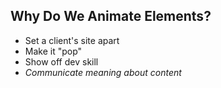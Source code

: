 ## Why Do We Animate Elements?

<ul>
  <li data-no-fragment>Set a client's site apart</li>
  <li data-no-fragment>Make it "pop"</li>
  <li data-no-fragment>Show off dev skill</li>
  <li><em>Communicate meaning about content</em></li>
</ul>
